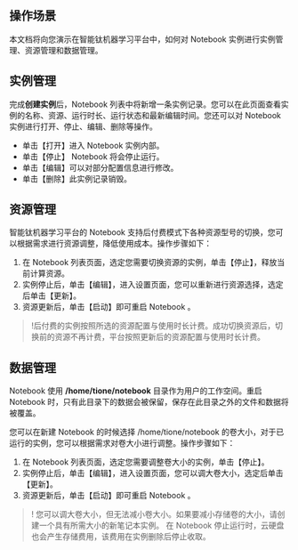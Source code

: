 ## 操作场景
本文档将向您演示在智能钛机器学习平台中，如何对 Notebook 实例进行实例管理、资源管理和数据管理。



## 实例管理
完成**创建实例**后，Notebook 列表中将新增一条实例记录。您可以在此页面查看实例的名称、资源、运行时长、运行状态和最新编辑时间。您还可以对 Notebook 实例进行打开、停止、编辑、删除等操作。
- 单击【打开】进入 Notebook 实例内部。
- 单击【停止】 Notebook 将会停止运行。
- 单击【编辑】可以对部分配置信息进行修改。
- 单击【删除】此实例记录销毁。  



## 资源管理
智能钛机器学习平台的 Notebook 支持后付费模式下各种资源型号的切换，您可以根据需求进行资源调整，降低使用成本。操作步骤如下：
1. 在 Notebook 列表页面，选定您需要切换资源的实例，单击【停止】，释放当前计算资源。
2. 实例停止后，单击【编辑】，进入设置页面，您可以重新进行资源选择，选定后单击【更新】。
3. 资源更新后，单击【启动】即可重启 Notebook 。

>!后付费的实例按照所选的资源配置与使用时长计费。成功切换资源后，切换前的资源不再计费，平台按照更新后的资源配置与使用时长计费。



## 数据管理
Notebook 使用 **/home/tione/notebook** 目录作为用户的工作空间。重启 Notebook 时，只有此目录下的数据会被保留，保存在此目录之外的文件和数据将被覆盖。

您可以在新建 Notebook 的时候选择 /home/tione/notebook 的卷大小，对于已运行的实例，您可以根据需求对卷大小进行调整。操作步骤如下：
1. 在 Notebook 列表页面，选定您需要调整卷大小的实例，单击【停止】。
2. 实例停止后，单击【编辑】，进入设置页面，您可以调大卷大小，选定后单击【更新】。
3. 资源更新后，单击【启动】即可重启 Notebook 。

>!
您可以调大卷大小，但无法减小卷大小。如果要减小存储卷的大小，请创建一个具有所需大小的新笔记本实例。
在 Notebook 停止运行时，云硬盘也会产生存储费用，该费用在实例删除后停止收取。
